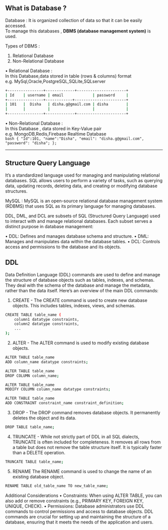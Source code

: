 ## What is Database ?

Database : It is organized collection of data so that it can be easily accessed.<br>
To manage this databases , **DBMS (database management system)** is used.

Types of DBMS :
1)	Relational Database
2)	Non-Relational Database

•	Relational Database : <br>
In this Database,data stored in table (rows & columns) format<br>
e.g. MySql,Oracle,PostgreSQL,SQLite,SQLserver<br>
  ```bash
+----------------+-------------+----------------------+
| Id    | username | email             | password     |
+----------------+------------+-----------------------+
| 101   |  Disha   | disha.g@gmail.com | disha        |
|       |          |                   |              |
+----------------+-------------+----------------------+
   ```
•	Non-Relational Database :<br>
In this Database , data stored in Key-Value pair<br>
e.g. MongoDB,Redis,Firebase Realtime Database<br>
    ```bash
    {
        "Id":101,
        "name":"Disha",
        "email": "disha.g@gmail.com",
        "password": "disha";
    };
    ```
<hr/>

## Structure Query Language

It’s a standardized language used for managing and manipulating relational databases. SQL allows users to perform a variety of tasks, such as querying data, updating records, deleting data, and creating or modifying database structures.<br>

MySQL : MySQL is an open-source relational database management system (RDBMS) that uses SQL as its primary language for managing databases.<br>

DDL, DML, and DCL are subsets of SQL (Structured Query Language) used to interact with and manage relational databases. Each subset serves a distinct purpose in database management:

•	DDL: Defines and manages database schema and structure.
•	DML: Manages and manipulates data within the database tables.
•	DCL: Controls access and permissions to the database and its objects.


## DDL

Data Definition Language (DDL) commands are used to define and manage the structure of database objects such as tables, indexes, and schemas. They deal with the schema of the database and manage the metadata, rather than the data itself. Here’s an overview of the main DDL commands:

1. CREATE -
The CREATE command is used to create new database objects. This includes tables, indexes, views, and schemas.<br>
```bash
CREATE TABLE table_name (
    column1 datatype constraints,
    column2 datatype constraints,
    ...
);
```
2. ALTER -
The ALTER command is used to modify existing database objects.<br>
```bash
ALTER TABLE table_name
ADD column_name datatype constraints;

ALTER TABLE table_name
DROP COLUMN column_name;

ALTER TABLE table_name
MODIFY COLUMN column_name datatype constraints;

ALTER TABLE table_name
ADD CONSTRAINT constraint_name constraint_definition;
```

3. DROP -
The DROP command removes database objects. It permanently deletes the object and its data.<br>
```bash
DROP TABLE table_name;
```

4. TRUNCATE -
While not strictly part of DDL in all SQL dialects, TRUNCATE is often included for completeness. It removes all rows from a table but does not remove the table structure itself. It is typically faster than a DELETE operation.<br>
```bash
TRUNCATE TABLE table_name;
```

5. RENAME
The RENAME command is used to change the name of an existing database object.<br>
```bash
RENAME TABLE old_table_name TO new_table_name;
```

Additional Considerations
•	Constraints: When using ALTER TABLE, you can also add or remove constraints (e.g., PRIMARY KEY, FOREIGN KEY, UNIQUE, CHECK).
•	Permissions: Database administrators use DDL commands to control permissions and access to database objects.
DDL commands are crucial for setting up and maintaining the structure of a database, ensuring that it meets the needs of the application and users.




